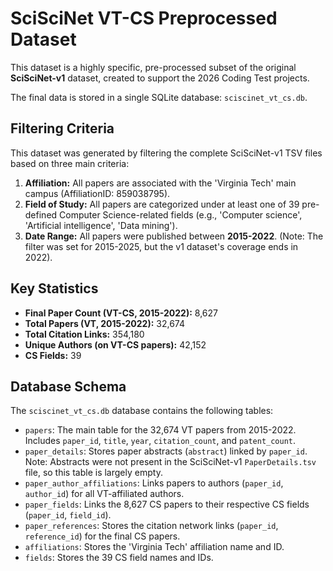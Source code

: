 # SciSciNet VT-CS Preprocessed Dataset

This dataset is a highly specific, pre-processed subset of the original **SciSciNet-v1** dataset, created to support the 2026 Coding Test projects.

The final data is stored in a single SQLite database: `sciscinet_vt_cs.db`.

## Filtering Criteria

This dataset was generated by filtering the complete SciSciNet-v1 TSV files based on three main criteria:

1.  **Affiliation:** All papers are associated with the 'Virginia Tech' main campus (AffiliationID: 859038795).
2.  **Field of Study:** All papers are categorized under at least one of 39 pre-defined Computer Science-related fields (e.g., 'Computer science', 'Artificial intelligence', 'Data mining').
3.  **Date Range:** All papers were published between **2015-2022**. (Note: The filter was set for 2015-2025, but the v1 dataset's coverage ends in 2022).

## Key Statistics

* **Final Paper Count (VT-CS, 2015-2022):** 8,627
* **Total Papers (VT, 2015-2022):** 32,674
* **Total Citation Links:** 354,180
* **Unique Authors (on VT-CS papers):** 42,152
* **CS Fields:** 39

## Database Schema

The `sciscinet_vt_cs.db` database contains the following tables:

* `papers`: The main table for the 32,674 VT papers from 2015-2022. Includes `paper_id`, `title`, `year`, `citation_count`, and `patent_count`.
* `paper_details`: Stores paper abstracts (`abstract`) linked by `paper_id`. Note: Abstracts were not present in the SciSciNet-v1 `PaperDetails.tsv` file, so this table is largely empty.
* `paper_author_affiliations`: Links papers to authors (`paper_id`, `author_id`) for all VT-affiliated authors.
* `paper_fields`: Links the 8,627 CS papers to their respective CS fields (`paper_id`, `field_id`).
* `paper_references`: Stores the citation network links (`paper_id`, `reference_id`) for the final CS papers.
* `affiliations`: Stores the 'Virginia Tech' affiliation name and ID.
* `fields`: Stores the 39 CS field names and IDs.